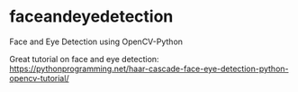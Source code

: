 # faceandeyedetection
Face and Eye Detection using OpenCV-Python

Great tutorial on face and eye detection: https://pythonprogramming.net/haar-cascade-face-eye-detection-python-opencv-tutorial/
